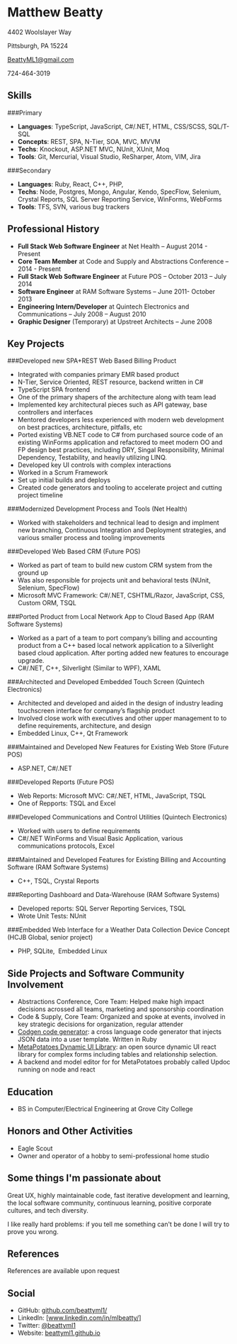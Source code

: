 Matthew Beatty
==============

4402 Woolslayer Way

Pittsburgh, PA 15224

BeattyML1@gmail.com

724-464-3019


Skills
--------------
###Primary
- **Languages**: TypeScript, JavaScript, C\#/.NET, HTML, CSS/SCSS, SQL/T-SQL
- **Concepts**: REST, SPA, N-Tier, SOA, MVC, MVVM
- **Techs**: Knockout, ASP.NET MVC, NUnit, XUnit, Moq
- **Tools**: Git, Mercurial, Visual Studio, ReSharper, Atom, VIM, Jira

###Secondary
- **Languages**: Ruby, React, C++, PHP, 
- **Techs**: Node, Postgres, Mongo, Angular, Kendo, SpecFlow, Selenium, Crystal Reports, SQL Server Reporting Service, WinForms, WebForms
- **Tools**: TFS, SVN, various bug trackers

Professional History
------------------
- **Full Stack Web Software Engineer** at Net Health – August 2014 - Present
- **Core Team Member** at Code and Supply and Abstractions Conference – 2014 - Present
- **Full Stack Web Software Engineer** at Future POS – October 2013 – July 2014
- **Software Engineer** at RAM Software Systems – June 2011- October 2013
- **Engineering Intern/Developer** at Quintech Electronics and Communications – July 2008 – August 2010
- **Graphic Designer** (Temporary) at Upstreet Architects – June 2008 

Key Projects
-----------
###Developed new SPA+REST Web Based Billing Product
- Integrated with companies primary EMR based product
- N-Tier, Service Oriented, REST resource, backend written in C#
- TypeScript SPA frontend
- One of the primary shapers of the architecture along with team lead
- Implemented key architectural pieces such as API gateway, base controllers and interfaces
- Mentored developers less experienced with modern web development on best practices, architecture, pitfalls, etc
- Ported existing VB.NET code to C# from purchased source code of an existing WinForms application and refactored to meet modern OO and FP design best practices, including DRY, Singal Responsibility, Minimal Dependency, Testability, and heavily utilizing LINQ.
- Developed key UI controls with complex interactions
- Worked in a Scrum Framework
- Set up initial builds and deploys
- Created code generators and tooling to accelerate project and cutting project timeline

###Modernized Development Process and Tools (Net Health)
- Worked with stakeholders and technical lead to design and implment new branching, Continuous Integration and Deployment strategies, and various smaller process and tooling improvements

###Developed Web Based CRM (Future POS)
- Worked as part of team to build new custom CRM system from the ground up
- Was also responsible for projects unit and behavioral tests (NUnit, Selenium, SpecFlow)
- Microsoft MVC Framework: C\#/.NET, CSHTML/Razor, JavaScript, CSS, Custom ORM, TSQL
    
###Ported Product from Local Network App to Cloud Based App (RAM Software Systems)
- Worked as a part of a team to port company’s billing and accounting product from a C++ based local network application to a Silverlight based cloud application. After porting added new features to encourage upgrade.
- C\#/.NET, C++, Silverlight (Similar to WPF), XAML

###Architected and Developed Embedded Touch Screen (Quintech Electronics)
- Architected and developed and aided in the design of industry leading touchscreen interface for company’s flagship product
- Involved close work with executives and other upper management to to define requirements, architecture, and design
- Embedded Linux, C++, Qt Framework

###Maintained and Developed New Features for Existing Web Store (Future POS)
- ASP.NET, C\#/.NET 

###Developed Reports (Future POS)
- Web Reports: Microsoft MVC: C\#/.NET, HTML, JavaScript, TSQL 
- One of Repports: TSQL and Excel

###Developed Communications and Control Utilities (Quintech Electronics)
- Worked with users to define requirements 
- C\#/.NET WinForms and Visual Basic Application, various communications protocols, Excel

###Maintained and Developed Features for Existing Billing and Accounting Software (RAM Software Systems)
- C++, TSQL, Crystal Reports 

###Reporting Dashboard and Data-Warehouse (RAM Software Systems) 
- Developed reports: SQL Server Reporting Services, TSQL
- Wrote Unit Tests: NUnit

###Embedded Web Interface for a Weather Data Collection Device Concept (HCJB Global, senior project)
- PHP, SQLite,  Embedded Linux 

Side Projects and Software Community Involvement
-----------------------------------------------
- Abstractions Conference, Core Team: Helped make high impact decisions acrossed all teams, marketing and sponsorship coordination
- Code & Supply, Core Team: Organized and spoke at events, involved in key strategic decisions for organization, regular attender
- [Codgen code generator](https://github.com/beattyml1/codgen): a cross language code generator that injects JSON data into a user template. Written in Ruby
- [MetaPotatoes Dynamic UI Library](https://github.com/beattyml1/MetaPotatoes): an open source dynamic UI react library for complex forms including tables and relationship selection.
- A backend and model editor for for MetaPotatoes probably called Updoc running on node and react

Education
--------
- BS in Computer/Electrical Engineering at Grove City College

Honors and Other Activities
--------------------------------------
- Eagle Scout
- Owner and operator of a hobby to semi-professional home studio

Some things I'm passionate about
--------------------------------
Great UX, highly maintainable code, fast iterative development and learning, the local software community, continuous learning, positive corporate cultures, and tech diversity. 

I like really hard problems: if you tell me something can't be done I will try to prove you wrong.


References
----------

References are available upon request

Social
------
- GitHub: [github.com/beattyml1/](https://github.com/beattyml1/)
- LinkedIn: [www.linkedin.com/in/mlbeatty/]
- Twitter: [@beattyml1](https://twitter.com/beattyml1/)
- Website: [beattyml1.github.io](http://beattyml1.github.io)
